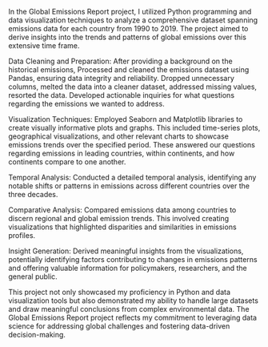 In the Global Emissions Report project, I utilized Python programming and data visualization techniques to analyze a comprehensive dataset spanning emissions data for each country from 1990 to 2019. The project aimed to derive insights into the trends and patterns of global emissions over this extensive time frame.

Data Cleaning and Preparation: After providing a background on the historical emissions, Processed and cleaned the emissions dataset using Pandas, ensuring data integrity and reliability. Dropped unnecessary columns, melted the data into a cleaner dataset, addressed missing values, resorted the data. Developed actionable inquiries for what questions regarding the emissions we wanted to address.

Visualization Techniques: Employed Seaborn and Matplotlib libraries to create visually informative plots and graphs. This included time-series plots, geographical visualizations, and other relevant charts to showcase emissions trends over the specified period. These answered our questions regarding emissions in leading countries, within continents, and how continents compare to one another. 

Temporal Analysis: Conducted a detailed temporal analysis, identifying any notable shifts or patterns in emissions across different countries over the three decades.

Comparative Analysis: Compared emissions data among countries to discern regional and global emission trends. This involved creating visualizations that highlighted disparities and similarities in emissions profiles.

Insight Generation: Derived meaningful insights from the visualizations, potentially identifying factors contributing to changes in emissions patterns and offering valuable information for policymakers, researchers, and the general public.

This project not only showcased my proficiency in Python and data visualization tools but also demonstrated my ability to handle large datasets and draw meaningful conclusions from complex environmental data. The Global Emissions Report project reflects my commitment to leveraging data science for addressing global challenges and fostering data-driven decision-making.

